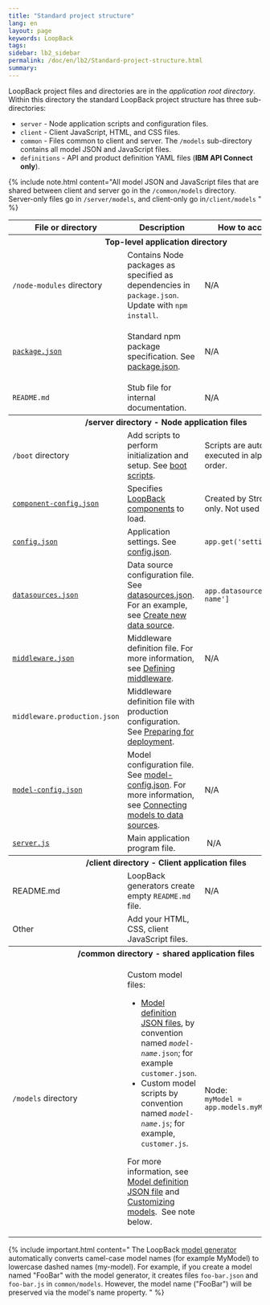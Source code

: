 ```yaml
---
title: "Standard project structure"
lang: en
layout: page
keywords: LoopBack
tags:
sidebar: lb2_sidebar
permalink: /doc/en/lb2/Standard-project-structure.html
summary:
---
```


LoopBack project files and directories are in the _application root directory_.
Within this directory the standard LoopBack project structure has three sub-directories:

* `server` - Node application scripts and configuration files.
* `client` - Client JavaScript, HTML, and CSS files.
* `common` - Files common to client and server. The `/models` sub-directory contains all model JSON and JavaScript files.
* `definitions` - API and product definition YAML files (**IBM API Connect only**).

{% include note.html content="All model JSON and JavaScript files that are shared between client and server go in the `/common/models` directory.  Server-only files go in `/server/models`, and client-only go in`/client/models`
" %}

<table>
  <tbody>
    <tr>
      <th>File or directory</th>
      <th>Description</th>
      <th>How to access in code</th>
    </tr>
    <tr>
      <th colspan="3">Top-level application directory</th>
    </tr>
    <tr>
      <td><code>/node-modules</code> directory</td>
      <td>Contains Node packages as specified as dependencies in <code>package.json</code>. Update with <code>npm install</code>.</td>
      <td>N/A</td>
    </tr>
    <tr>
      <td>
        <div style="width: 200px;">
          <p><code><a href="/doc/{{page.lang}}/lb2/package.json.html">package.json</a></code></p>
        </div>
      </td>
      <td>
        <p>Standard npm package specification. See <a href="/doc/{{page.lang}}/lb2/package.json.html">package.json</a>.</p>
      </td>
      <td>N/A</td>
    </tr>
    <tr>
      <td><code>README.md</code></td>
      <td>Stub file for internal documentation.</td>
      <td>N/A</td>
    </tr>
    <tr>
      <th colspan="3"><span>/server directory - </span>Node application files</th>
    </tr>
    <tr>
      <td><code>/boot</code> directory</td>
      <td>Add scripts to perform initialization and setup. See <a href="/doc/{{page.lang}}/lb2/Events.html">boot scripts</a>.</td>
      <td>Scripts are automatically executed in alphabetical order.</td>
    </tr>
    <tr>
      <td><code><a href="/doc/{{page.lang}}/lb2/component-config.json">component-config.json</a></code></td>
      <td>Specifies <a href="/doc/{{page.lang}}/lb2/LoopBack-components.html">LoopBack components</a> to load.</td>
      <td>Created by Strongloop tools only. Not used in API Connect.</td>
    </tr>
    <tr>
      <td><code><a href="/doc/{{page.lang}}/lb2/config.json.html">config.json</a></code></td>
      <td>Application settings. See <a href="/doc/{{page.lang}}/lb2/config.json.html">config.json</a>.</td>
      <td><code>app.get('setting-name')</code></td>
    </tr>
    <tr>
      <td><code><a href="/doc/{{page.lang}}/lb2/datasources.json.html">datasources.json</a></code></td>
      <td>Data source configuration file. See <a href="/doc/{{page.lang}}/lb2/datasources.json.html">datasources.json</a>. <span>For an example, see <a href="/doc/{{page.lang}}/lb2/Create-new-data-source.html">Create new data source</a></span><span>.</span></td>
      <td><code>app.datasources['datasource-name']</code></td>
    </tr>
    <tr>
      <td><code><a href="/doc/{{page.lang}}/lb2/middleware.json.html">middleware.json</a></code></td>
      <td>Middleware definition file. For more information, see <a href="/doc/{{page.lang}}/lb2/Defining-middleware.html">Defining middleware</a>.</td>
      <td>N/A</td>
    </tr>
    <tr>
      <td><code>middleware.production.json</code></td>
      <td>Middleware definition file with production configuration. See <a href="/doc/{{page.lang}}/lb2/Preparing-for-deployment.html">Preparing for deployment</a>.</td>
      <td>&nbsp;</td>
    </tr>
    <tr>
      <td><code><a href="/doc/{{page.lang}}/lb2/model-config.json.html">model-config.json</a></code></td>
      <td>Model configuration file. See <a href="/doc/{{page.lang}}/lb2/model-config.json.html">model-config.json</a>. <span>For more information,
          see </span><a href="/doc/{{page.lang}}/lb2/Connecting-models-to-data-sources.html">Connecting models to data sources</a><span>.</span></td>
      <td>N/A</td>
    </tr>
    <tr>
      <td><code><a href="/doc/{{page.lang}}/lb2/server.js.html">server.js</a></code></td>
      <td>Main application program file.</td>
      <td>&nbsp;N/A</td>
    </tr>
    <tr>
      <th colspan="3"><strong><strong>/client directory - </strong>Client application files</strong>
      </th>
    </tr>
    <tr>
      <td>README.md</td>
      <td>LoopBack generators create empty <code>README.md</code> file.</td>
      <td>N/A</td>
    </tr>
    <tr>
      <td>Other</td>
      <td>Add your HTML, CSS, client JavaScript files.</td>
      <td>&nbsp;</td>
    </tr>
    <tr>
      <th colspan="3"><span>/common directory - s</span>hared application files</th>
    </tr>
    <tr>
      <td><code>/models</code> directory</td>
      <td>
        <p>Custom model files:</p>
        <ul>
          <li><a href="/doc/{{page.lang}}/lb2/Model-definition-JSON-file.html">Model definition JSON files</a>, by convention named <code><em>model-name</em>.json</code>; for example <code>customer.json</code>.</li>
          <li>Custom model scripts by convention named <code><em>model-name</em>.js</code>; for example, <code>customer.js</code>.</li>
        </ul>
        <p>For more information, see <a href="/doc/{{page.lang}}/lb2/Model-definition-JSON-file.html">Model definition JSON file</a> and<span> <a href="/doc/{{page.lang}}/lb2/Customizing-models.html">Customizing models</a>.&nbsp; See note below.<br></span></p>
      </td>
      <td>
        <p>Node:<br><code>myModel = app.models.myModelName</code></p>
      </td>
    </tr>
  </tbody>
</table>

{% include important.html content="
The LoopBack [model generator](Model-generator.html)
automatically converts camel-case model names (for example MyModel) to lowercase dashed names (my-model).
For example, if you create a model named \"FooBar\" with the model generator, it creates files `foo-bar.json` and `foo-bar.js` in `common/models`.
However, the model name (\"FooBar\") will be preserved via the model's name property.
" %}

